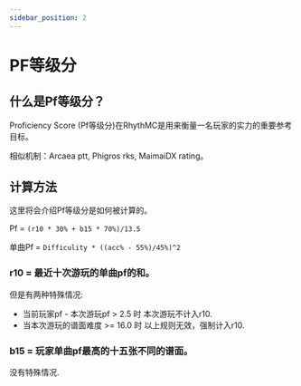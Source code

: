 ```yaml
---
sidebar_position: 2
---
```


# PF等级分

## 什么是Pf等级分？

Proficiency Score (Pf等级分)在RhythMC是用来衡量一名玩家的实力的重要参考目标。

相似机制：Arcaea ptt, Phigros rks, MaimaiDX rating。

## 计算方法

这里将会介绍Pf等级分是如何被计算的。

Pf = `(r10 * 30% + b15 * 70%)/13.5`

单曲Pf = `Difficulity * ((acc% - 55%)/45%)^2`

### r10 = 最近十次游玩的单曲pf的和。

但是有两种特殊情况:

- 当前玩家pf - 本次游玩pf > 2.5 时 本次游玩不计入r10.
- 当本次游玩的谱面难度 >= 16.0 时 以上规则无效，强制计入r10.

### b15 = 玩家单曲pf最高的十五张不同的谱面。

没有特殊情况.
